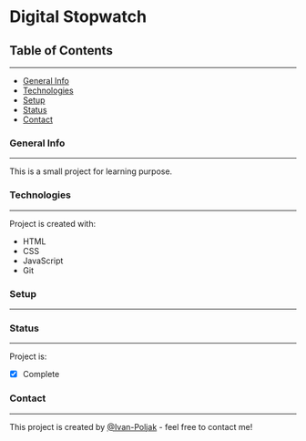 # Digital Stopwatch
## Table of Contents
---
* [General Info](###General-Info)
* [Technologies](###Technologies)
* [Setup](###Setup)
* [Status](###Status)
* [Contact](###Contact)

### General Info
---
This is a small project for learning purpose.

### Technologies
---
Project is created with:
 * HTML
 * CSS
 * JavaScript
 * Git

### Setup
---

### Status
---
Project is:
 * [x] Complete

### Contact
---
This project is created by [@Ivan-Poljak](http://www.github.com/Ivan-Poljak) - feel free to contact me!
